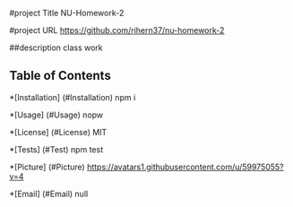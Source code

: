 
#project Title 
NU-Homework-2

#project URL
https://github.com/rjhern37/nu-homework-2



##description 
class work 

## Table of Contents 

*[Installation] (#Installation)
npm i

*[Usage] (#Usage)
nopw

*[License] (#License)
MIT

*[Tests] (#Test)
npm test

*[Picture] (#Picture)
https://avatars1.githubusercontent.com/u/59975055?v=4

*[Email] (#Email)
null


